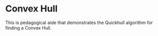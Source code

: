 # Convex Hull
This is pedagogical aide that demonstrates the Quickhull algorithm for finding a Convex Hull.
